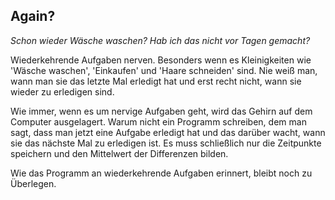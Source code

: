## Again?

*Schon wieder Wäsche waschen? Hab ich das nicht vor Tagen gemacht?*

Wiederkehrende Aufgaben nerven. Besonders wenn es Kleinigkeiten wie 'Wäsche waschen', 'Einkaufen'
und 'Haare schneiden' sind. Nie weiß man, wann man sie das letzte Mal erledigt hat und erst recht
nicht, wann sie wieder zu erledigen sind.

Wie immer, wenn es um nervige Aufgaben geht, wird das Gehirn auf dem Computer ausgelagert. Warum
nicht ein Programm schreiben, dem man sagt, dass man jetzt eine Aufgabe erledigt hat und das darüber
wacht, wann sie das nächste Mal zu erledigen ist. Es muss schließlich nur die Zeitpunkte speichern
und den Mittelwert der Differenzen bilden.

Wie das Programm an wiederkehrende Aufgaben erinnert, bleibt noch zu Überlegen.
